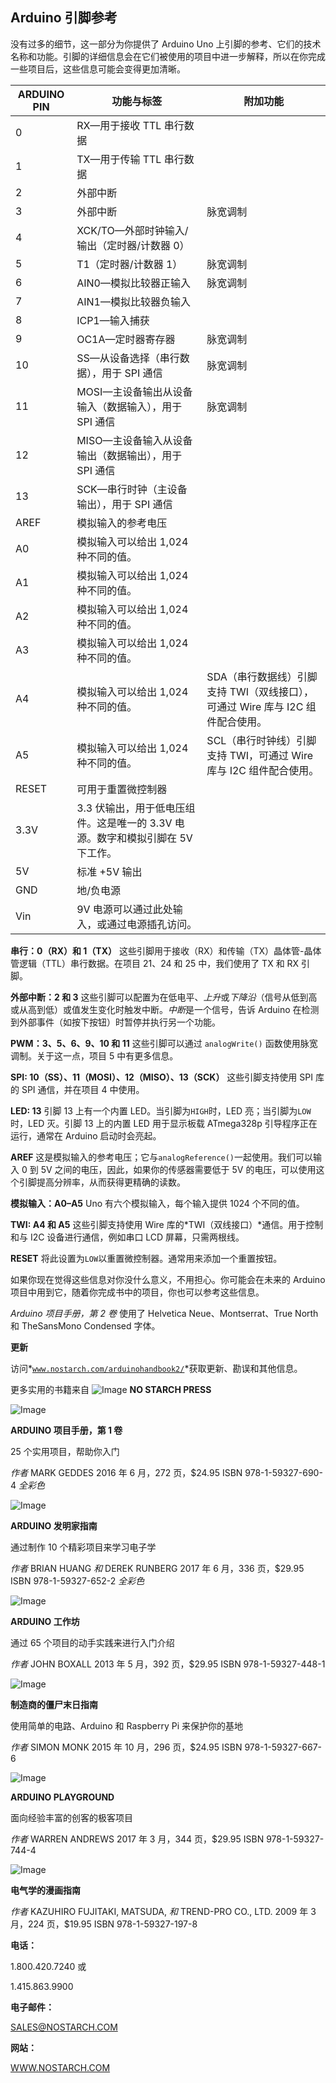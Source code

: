 ## **Arduino 引脚参考**

没有过多的细节，这一部分为你提供了 Arduino Uno 上引脚的参考、它们的技术名称和功能。引脚的详细信息会在它们被使用的项目中进一步解释，所以在你完成一些项目后，这些信息可能会变得更加清晰。

|  **ARDUINO PIN**  | **功能与标签** | **附加功能** |
| --- | --- | --- |
| 0 | RX—用于接收 TTL 串行数据 |  |
| 1 | TX—用于传输 TTL 串行数据 |  |
| 2 | 外部中断 |  |
| 3 | 外部中断 | 脉宽调制 |
| 4 | XCK/TO—外部时钟输入/输出（定时器/计数器 0） |  |
| 5 | T1（定时器/计数器 1） | 脉宽调制 |
| 6 | AIN0—模拟比较器正输入 | 脉宽调制 |
| 7 | AIN1—模拟比较器负输入 |  |
| 8 | ICP1—输入捕获 |  |
| 9 | OC1A—定时器寄存器 | 脉宽调制 |
| 10 | SS—从设备选择（串行数据），用于 SPI 通信 | 脉宽调制 |
| 11 | MOSI—主设备输出从设备输入（数据输入），用于 SPI 通信 | 脉宽调制 |
| 12 | MISO—主设备输入从设备输出（数据输出），用于 SPI 通信 |  |
| 13 | SCK—串行时钟（主设备输出），用于 SPI 通信 |  |
| AREF | 模拟输入的参考电压 |  |
| A0 | 模拟输入可以给出 1,024 种不同的值。 |  |
| A1 | 模拟输入可以给出 1,024 种不同的值。 |  |
| A2  | 模拟输入可以给出 1,024 种不同的值。 |  |
| A3 | 模拟输入可以给出 1,024 种不同的值。 |  |
| A4 | 模拟输入可以给出 1,024 种不同的值。 | SDA（串行数据线）引脚支持 TWI（双线接口），可通过 Wire 库与 I2C 组件配合使用。 |
| A5 | 模拟输入可以给出 1,024 种不同的值。 | SCL（串行时钟线）引脚支持 TWI，可通过 Wire 库与 I2C 组件配合使用。 |
| RESET | 可用于重置微控制器 |  |
| 3.3V | 3.3 伏输出，用于低电压组件。这是唯一的 3.3V 电源。数字和模拟引脚在 5V 下工作。 |  |
| 5V | 标准 +5V 输出 |  |
| GND | 地/负电源 |  |
| Vin | 9V 电源可以通过此处输入，或通过电源插孔访问。 |  |

**串行：0（RX）和 1（TX）** 这些引脚用于接收（RX）和传输（TX）晶体管-晶体管逻辑（TTL）串行数据。在项目 21、24 和 25 中，我们使用了 TX 和 RX 引脚。

**外部中断：2 和 3** 这些引脚可以配置为在低电平、*上升*或*下降沿*（信号从低到高或从高到低）或值发生变化时触发中断。*中断*是一个信号，告诉 Arduino 在检测到外部事件（如按下按钮）时暂停并执行另一个功能。

**PWM：3、5、6、9、10 和 11** 这些引脚可以通过 `analogWrite()` 函数使用脉宽调制。关于这一点，项目 5 中有更多信息。

**SPI: 10（SS）、11（MOSI）、12（MISO）、13（SCK）** 这些引脚支持使用 SPI 库的 SPI 通信，并在项目 4 中使用。

**LED: 13** 引脚 13 上有一个内置 LED。当引脚为`HIGH`时，LED 亮；当引脚为`LOW`时，LED 灭。引脚 13 上的内置 LED 用于显示板载 ATmega328p 引导程序正在运行，通常在 Arduino 启动时会亮起。

**AREF** 这是模拟输入的参考电压；它与`analogReference()`一起使用。我们可以输入 0 到 5V 之间的电压，因此，如果你的传感器需要低于 5V 的电压，可以使用这个引脚提高分辨率，从而获得更精确的读数。

**模拟输入：A0–A5** Uno 有六个模拟输入，每个输入提供 1024 个不同的值。

**TWI: A4 和 A5** 这些引脚支持使用 Wire 库的*TWI（双线接口）*通信。用于控制和与 I2C 设备进行通信，例如串口 LCD 屏幕，只需两根线。

**RESET** 将此设置为`LOW`以重置微控制器。通常用来添加一个重置按钮。

如果你现在觉得这些信息对你没什么意义，不用担心。你可能会在未来的 Arduino 项目中用到它，随着你完成书中的项目，你也可以参考这些信息。

*Arduino 项目手册，第 2 卷* 使用了 Helvetica Neue、Montserrat、True North 和 TheSansMono Condensed 字体。

**更新**

访问*[`www.nostarch.com/arduinohandbook2/`](https://www.nostarch.com/arduinohandbook2/)*获取更新、勘误和其他信息。

更多实用的书籍来自 ![Image](img/pub01.jpg) **NO STARCH PRESS**

![Image](img/p0259-02.jpg)

**ARDUINO 项目手册，第 1 卷**

25 个实用项目，帮助你入门

*作者* MARK GEDDES 2016 年 6 月，272 页，$24.95 ISBN 978-1-59327-690-4 *全彩色*

![Image](img/p0259-03.jpg)

**ARDUINO 发明家指南**

通过制作 10 个精彩项目来学习电子学

*作者* BRIAN HUANG *和* DEREK RUNBERG 2017 年 6 月，336 页，$29.95 ISBN 978-1-59327-652-2 *全彩色*

![Image](img/p0259-04.jpg)

**ARDUINO 工作坊**

通过 65 个项目的动手实践来进行入门介绍

*作者* JOHN BOXALL 2013 年 5 月，392 页，$29.95 ISBN 978-1-59327-448-1

![Image](img/p0259-05.jpg)

**制造商的僵尸末日指南**

使用简单的电路、Arduino 和 Raspberry Pi 来保护你的基地

*作者* SIMON MONK 2015 年 10 月，296 页，$24.95 ISBN 978-1-59327-667-6

![Image](img/p0259-06.jpg)

**ARDUINO PLAYGROUND**

面向经验丰富的创客的极客项目

*作者* WARREN ANDREWS 2017 年 3 月，344 页，$29.95 ISBN 978-1-59327-744-4

![Image](img/p0259-07.jpg)

**电气学的漫画指南**

*作者* KAZUHIRO FUJITAKI, MATSUDA, *和* TREND-PRO CO., LTD. 2009 年 3 月，224 页，$19.95 ISBN 978-1-59327-197-8

**电话：**

1.800.420.7240 或

1.415.863.9900

**电子邮件：**

SALES@NOSTARCH.COM

**网站：**

[WWW.NOSTARCH.COM](http://WWW.NOSTARCH.COM)
